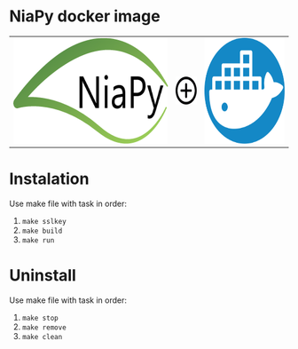 # NiaPy docker image
<table width="100%" height="100%" align="center" valign="center" style="margin: 0 auto; border: none;">
   <tr>
	   <td>
		   <img src=".images/NiaPyLogo.png" alt="NiaPy logo" height="191" width="367"/>
		 </td>
		 <td>
		   <img src=".images/plus-sign-in-circle.svg" alt="In combination with" height="50" width="50"/>
		 </td>
		 <td>
			 <img src=".images/icon-slack.svg" alt="Docker logo" height="191" width="191"/>
		 </td>
	 </tr>
</table>

# Instalation
Use make file with task in order:
1. `make sslkey`
2. `make build`
3. `make run`

# Uninstall
Use make file with task in order:
1. `make stop`
2. `make remove`
3. `make clean`
